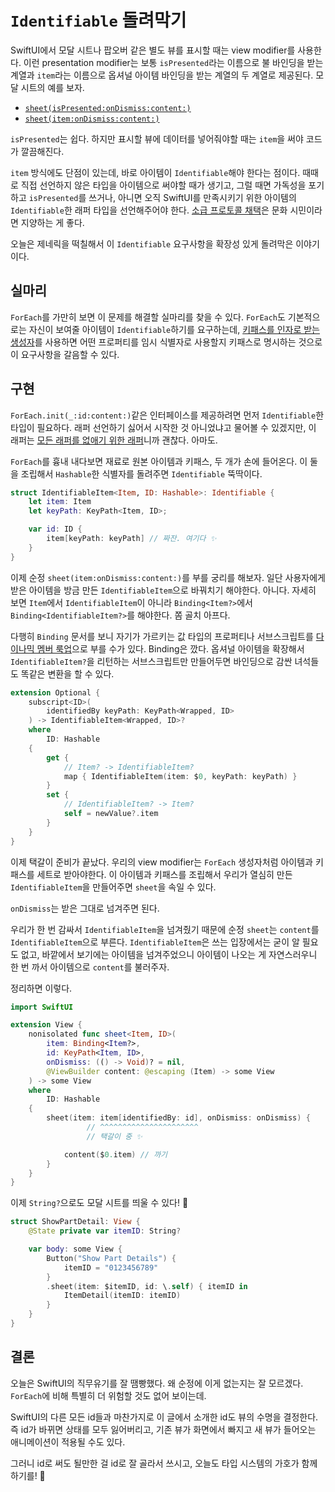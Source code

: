 # `Identifiable` 돌려막기

SwiftUI에서 모달 시트나 팝오버 같은 별도 뷰를 표시할 때는 view modifier를 사용한다. 이런 presentation modifier는 보통 
`isPresented`라는 이름으로 불 바인딩을 받는 계열과 `item`라는 이름으로 옵셔널 아이템 바인딩을 받는 계열의 두 계열로 제공된다.
모달 시트의 예를 보자.

* [`sheet(isPresented:onDismiss:content:)`](https://developer.apple.com/documentation/swiftui/view/sheet(ispresented:ondismiss:content:))
* [`sheet(item:onDismiss:content:)`](https://developer.apple.com/documentation/swiftui/view/sheet(item:ondismiss:content:))

`isPresented`는 쉽다. 하지만 표시할 뷰에 데이터를 넣어줘야할 때는 `item`을 써야 코드가 깔끔해진다.

`item` 방식에도 단점이 있는데, 바로 아이템이 `Identifiable`해야 한다는 점이다.
때때로 직접 선언하지 않은 타입을 아이템으로 써야할 때가 생기고, 그럴 때면 가독성을 포기하고 `isPresented`를 쓰거나,
아니면 오직 SwiftUI를 만족시키기 위한 아이템의 `Identifiable`한 래퍼 타입을 선언해주어야 한다.
[소급 프로토콜 채택](https://github.com/swiftlang/swift-evolution/blob/main/proposals/0364-retroactive-conformance-warning.md)은 문화 시민이라면 지양하는 게 좋다.

오늘은 제네릭을 떡칠해서 이 `Identifiable` 요구사항을 확장성 있게 돌려막은 이야기이다.

## 실마리

`ForEach`를 가만히 보면 이 문제를 해결할 실마리를 찾을 수 있다. `ForEach`도 기본적으로는 자신이 보여줄
아이템이 `Identifiable`하기를 요구하는데, [키패스를 인자로 받는 생성자](https://developer.apple.com/documentation/swiftui/foreach/init(_:id:content:))를
사용하면 어떤 프로퍼티를 임시 식별자로 사용할지 키패스로 명시하는 것으로 이 요구사항을 갈음할 수 있다.

## 구현

`ForEach.init(_:id:content:)`같은 인터페이스를 제공하려면 먼저 `Identifiable`한 타입이
필요하다. 래퍼 선언하기 싫어서 시작한 것 아니었냐고 물어볼 수 있겠지만, 이 래퍼는 [모든 래퍼를 없애기 위한 래퍼](https://ko.wikipedia.org/wiki/전쟁을_끝내기_위한_전쟁)니까 괜찮다. 아마도.

`ForEach`를 흉내 내다보면 재료로 원본 아이템과 키패스, 두 개가 손에 들어온다. 이 둘을 조립해서
`Hashable`한 식별자를 돌려주면 `Identifiable` 뚝딱이다.

```swift
struct IdentifiableItem<Item, ID: Hashable>: Identifiable {
    let item: Item
    let keyPath: KeyPath<Item, ID>;

    var id: ID {
        item[keyPath: keyPath] // 짜잔. 여기다 ✨
    } 
}
```

이제 순정 `sheet(item:onDismiss:content:)`를 부를 궁리를 해보자. 일단 사용자에게 받은 아이템을 방금 만든
`IdentifiableItem`으로 바꿔치기 해야한다. 아니다. 자세히 보면 `Item`에서 `IdentifiableItem`이 아니라
`Binding<Item?>`에서 `Binding<IdentifiableItem?>`를 해야한다.
쫌 골치 아프다.

다행히 `Binding` 문서를 보니 자기가 가르키는 값 타입의 프로퍼티나 서브스크립트를
[다이나믹 멤버 룩업](https://developer.apple.com/documentation/swiftui/binding/subscript(dynamicmember:))으로
부를 수가 있다. Binding은 깠다. 옵셔널 아이템을 확장해서 `IdentifiableItem?`을
리턴하는 서브스크립트만 만들어두면 바인딩으로 감싼 녀석들도 똑같은 변환을 할 수 있다.

```swift
extension Optional {
    subscript<ID>(
        identifiedBy keyPath: KeyPath<Wrapped, ID>
    ) -> IdentifiableItem<Wrapped, ID>?
    where
        ID: Hashable
    {
        get {
            // Item? -> IdentifiableItem?
            map { IdentifiableItem(item: $0, keyPath: keyPath) }
        }
        set {
            // IdentifiableItem? -> Item?
            self = newValue?.item
        }
    }
}
```
   
이제 택갈이 준비가 끝났다. 우리의 view modifier는 `ForEach` 생성자처럼 아이템과 키패스를 세트로 받아야한다.
이 아이템과 키패스를 조립해서 우리가 열심히 만든 `IdentifiableItem`을 만들어주면 `sheet`을 속일 수 있다.

`onDismiss`는 받은 그대로 넘겨주면 된다.

우리가 한 번 감싸서 `IdentifiableItem`을 넘겨줬기 때문에 순정 `sheet`는 `content`를
`IdentifiableItem`으로 부른다. `IdentifiableItem`은 쓰는 입장에서는 굳이 알 필요도 없고, 
바깥에서 보기에는 아이템을 넘겨주었으니 아이템이 나오는 게 자연스러우니 한 번 까서 아이템으로 `content`를 불러주자.

정리하면 이렇다.

```swift
import SwiftUI

extension View {
    nonisolated func sheet<Item, ID>(
        item: Binding<Item?>,
        id: KeyPath<Item, ID>,
        onDismiss: (() -> Void)? = nil,
        @ViewBuilder content: @escaping (Item) -> some View
    ) -> some View
    where
        ID: Hashable
    {
        sheet(item: item[identifiedBy: id], onDismiss: onDismiss) {
                 // ^^^^^^^^^^^^^^^^^^^^^^
                 // 택갈이 중 ✨

            content($0.item) // 까기
        }
    }
}
```

이제 `String?`으로도 모달 시트를 띄울 수 있다! 🥳

```swift
struct ShowPartDetail: View {
    @State private var itemID: String?

    var body: some View {
        Button("Show Part Details") {
            itemID = "0123456789"
        }
        .sheet(item: $itemID, id: \.self) { itemID in
            ItemDetail(itemID: itemID)
        }
    }
}
```
## 결론

오늘은 SwiftUI의 직무유기를 잘 땜빵했다. 왜 순정에 이게 없는지는 잘 모르겠다.
`ForEach`에 비해 특별히 더 위험할 것도 없어 보이는데.

SwiftUI의 다른 모든 id들과 마찬가지로 이 글에서 소개한 id도 뷰의
수명을 결정한다. 즉 id가 바뀌면 상태를 모두 잃어버리고, 기존 뷰가 화면에서 빠지고
새 뷰가 들어오는 애니메이션이 적용될 수도 있다.

그러니 id로 써도 될만한 걸 id로 잘 골라서 쓰시고,
오늘도 타입 시스템의 가호가 함께하기를! 🖖
